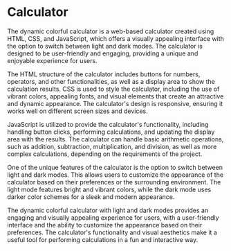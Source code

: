 # Calculator
The dynamic colorful calculator is a web-based calculator created using HTML, CSS, and JavaScript, which offers a visually appealing interface with the option to switch between light and dark modes. The calculator is designed to be user-friendly and engaging, providing a unique and enjoyable experience for users.

The HTML structure of the calculator includes buttons for numbers, operators, and other functionalities, as well as a display area to show the calculation results. CSS is used to style the calculator, including the use of vibrant colors, appealing fonts, and visual elements that create an attractive and dynamic appearance. The calculator's design is responsive, ensuring it works well on different screen sizes and devices.

JavaScript is utilized to provide the calculator's functionality, including handling button clicks, performing calculations, and updating the display area with the results. The calculator can handle basic arithmetic operations, such as addition, subtraction, multiplication, and division, as well as more complex calculations, depending on the requirements of the project.

One of the unique features of the calculator is the option to switch between light and dark modes. This allows users to customize the appearance of the calculator based on their preferences or the surrounding environment. The light mode features bright and vibrant colors, while the dark mode uses darker color schemes for a sleek and modern appearance.

The dynamic colorful calculator with light and dark modes provides an engaging and visually appealing experience for users, with a user-friendly interface and the ability to customize the appearance based on their preferences. The calculator's functionality and visual aesthetics make it a useful tool for performing calculations in a fun and interactive way.




